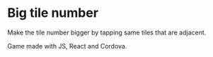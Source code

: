 # Big tile number

Make the tile number bigger by tapping same tiles that are adjacent.

Game made with JS, React and Cordova.
